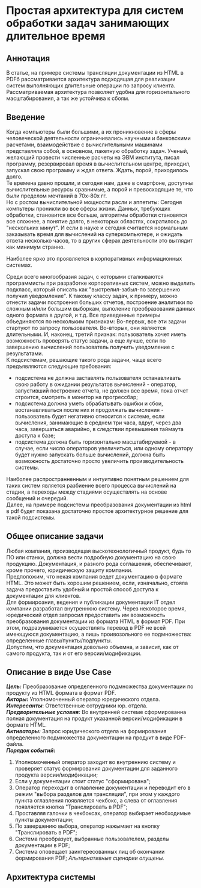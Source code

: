 # Простая архитектура для систем обработки задач занимающих длительное время

## Аннотация
В статье, на примере системы трансляции документации из HTML в PDFб рассматривается архитектура подходящая для реализации систем выполняющих длительные операции по запросу клиента. Рассматриваемая архитектура позволяет удобна для горизонтального масштабирования, а так же устойчива к сбоям.


## Введение
Когда компьютеры были большими, а их проникновение в сферы человеческой деятельности ограничивались научными и банковскими расчетами, взаимодействие с вычислительными машинами представляла собой, в основном, пакетную обработку задач. Ученый, желающий провести численные расчеты на ЭВМ института, писал программу, резервировал время в вычислительном центре, приходил, запускал свою программу и ждал ответа. Ждать, порой, приходилось долго.  
Те времена давно прошли, и сегодня нам, даже в смартфоне, доступны вычислительные ресурсы сравнимые, а порой и превосходящие те, что были пределом мечтаний в 70х-80х гг.   
Но с ростом вычислительной мощности расли и аппетиты: Сегодня компьтеры проникли во все сферы жизни. Данных, требующих обработки, становится все больше, алгоритмы обработки становятся все сложнее, а понятие долго, в некоторых областях, сократилось до "нескольких минут". И если в науке и сегодня считается нормальным заказывать время для вычислений на суперкомпьютере, и ожидать ответа несколько часов, то в других сферах деятельности это выглядит как минимум странно.  

Наиболее ярко это проявляется в корпоративных информационных системах.  

Среди всего многообразия задач, с которыми сталкиваются программисты при разработке корпоративных систем, можно выделить подкласс, который описать как "выстрелил-забыл-по завершению получил уведомление". К такому классу задач, к примеру, можно отнести задачи построения больших отчетов, построение аналитики по сложным и/или большим выборкам, выполение преобразования данных одного формата в другой, и т.д. Все приведенные примеры объединяются по нескольким признакам: Во-первых, все эти задачи стартуют по запросу пользователя. Во-вторых, они являются длительными. И, наконец, третий признак: пользователь хочет иметь возможность проверять статус задачи, а еще лучше, если по завершению вычислений пользователь получить уведомление с результатами.  
К подсистемам, решающие такого рода задачи, чаще всего предъявляются следующие требования: 
* подсистема не должна заставлять пользователя останавливать свою работу в ожидании результатов вычислений - оператор, запустивший построение отчета, не должен все время, пока отчет строится, смотреть в монитор на прогрессбар;
* подсистема должна уметь обрабатывать ошибки и сбои, востанавливаться после них и продолжать вычисления - пользователь будет негативно относится к системе, если вычисления, занимающие в среднем три часа, вдруг, через два часа, завершаться аварийно, в следствии превышения таймаута доступа к базе;  
* подсистема должна быть горизонтально масштабируемой - в случае, если число операторов увеличиться, или одному оператору будет нужно запускать больше вычислений, должна быть возможность достаточно просто увеличить производительность системы.   
 
Наиболее распространненным и интуитивно понятным решением для таких систем является разбиение всего процесса вычислений на стадии, а переходы между стадиями осуществлять на основе сообщений и очередий.   
Далее, на примере подсистемы преобразования документации из html в pdf будет показана достаточно простое архитектурное решение для такой подсистемы.  

## Общее описание задачи

Любая компания, производящая выскотехнологичный продукт, будь то ПО или станки, должна вести подробную документацию на свою продукцию. Документация, и разного рода соглашения, обеспечивают, кроме прочего, юридическую защиту компании.   
Предположим, что некая компания ведет документацию в формате HTML. Это может быть хорошим решением, если, изначально, стояла задача предоставить удобный и простой способ доступа к документации для клиентов.  
Для формироания, ведения и публикации документации IT отдел компании разработал внутреннюю систему. Через некоторое время, юредический отдел запросил предоставить им возможность преобразования документации из формата HTML в формат PDF. При этом, подразумивается осуществлять перевод в PDF не всей имеющуюся документацию, а лишь проивозольного ее подмножества: определенные главы/пункты/подпункты.  
Допустим, что документация довольно объемна, и зависит, как от самого продукта, так и от его версии/модификации.   

## Описание в виде Use Case

**_Цель:_** Преобразование определенного подмножества документации по продукту из HTML формата в формат PDF.  
**_Акторы:_** Уполномоченный оператор юредического отдела.  
**_Интересанты_**: Ответственные сотрудники юр. отдела.    
**_Предворительные условия:_** Во внутренней системе сформированна полная документация на продукт указанной версии/модификации в формате HTML.   
**_Активаторы:_** Запрос юридического отдела на формирования определенного подмножества документации на продукт в виде PDF-файла.  
**_Порядок событий:_**  
1. Уполномоченный оператор заходит во внутреннию систему и проверяет статус формирования документации для заданного продукта версии/модификации;  
2. Если у документации стоит статус "сформирована";  
3. Оператор переходит в оглавление документации и переводит его в режим "выбора разделов для трансляции", при этом у каждого пункта оглавления появляется чекбокс, а слева от оглавления появляется кнопка "Транслировать в PDF";  
4. Проставляя галочки в чекбоксах, оператор выбирает необходимые пункты документации;  
5. По завершению выбора, оператор нажымает на кнопку "Транслировать в PDF"; 
6. Система преобразует, выбранные пользователем, разделы документации в PDF;  
7. Система оповещает заинтересованных лиц об окончании формирования PDF;
_Альтернативные сценарии опущены._
 
## Архитектура системы
